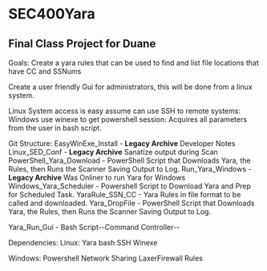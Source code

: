 # SEC400Yara
Final Class Project for Duane
--------------------------------------------------------------
Goals:
Create a yara rules that can be used to find and list file locations that have CC and SSNums

Create a user friendly Gui for administrators, this will be done from a linux system.

Linux System access is easy assume can use SSH to remote systems:
Windows use winexe to get powershell session:
Acquires all parameters from the user in bash script.

Git Structure:
EasyWinExe_Install - **Legacy Archive** Developer Notes
Linux_SED_Conf - **Legacy Archive** Sanatize output during Scan
PowerShell_Yara_Download - PowerShell Script that Downloads Yara, the Rules, then Runs the Scanner Saving Output to Log.
Run_Yara_Windows - **Legacy Archive** Was Onliner to run Yara for Windows
Windows_Yara_Scheduler - Powershell Script to Download Yara and Prep for Scheduled Task.
YaraRule_SSN_CC - Yara Rules in file format to be called and downloaded.
Yara_DropFile - PowerShell Script that Downloads Yara, the Rules, then Runs the Scanner Saving Output to Log.

Yara_Run_Gui - Bash Script--Command Controller--

Dependencies:
Linux:
Yara
bash
SSH
Winexe

Windows:
Powershell
Network Sharing
LaxerFirewall Rules

